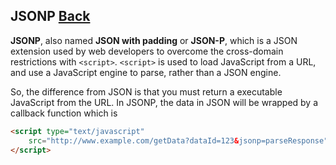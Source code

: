 ## JSONP [Back](./../JavaScript.md)

**JSONP**, also named **JSON with padding** or **JSON-P**, which is a JSON extension used by web developers to overcome the cross-domain restrictions with `<script>`. `<script>` is used to load JavaScript from a URL, and use a JavaScript engine to parse, rather than a JSON engine.

So, the difference from JSON is that you must return a executable JavaScript from the URL. In JSONP, the data in JSON will be wrapped by a callback function which is 

```html
<script type="text/javascript" 
    src="http://www.example.com/getData?dataId=123&jsonp=parseResponse">
</script>
```


